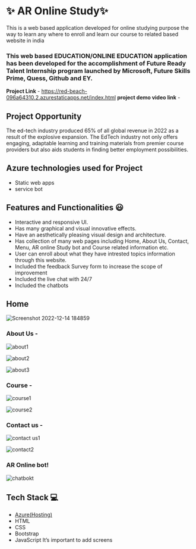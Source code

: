 
# ✨ AR Online Study✨

This is a web based application developed for online studying purpose the way to learn any where to enroll and learn our course to related based website in india

### This web based EDUCATION/ONLINE EDUCATION application has been developed for the accomplishment of Future Ready Talent Internship program launched by Microsoft, Future Skills Prime, Quess, Github and EY.


**Project Link** - https://red-beach-096a64310.2.azurestaticapps.net/index.html
**project demo video link** - 

## Project Opportunity
The ed-tech industry produced 65% of all global revenue in 2022 as a result of the explosive expansion. The EdTech industry not only offers engaging, adaptable learning and training materials from premier course providers but also aids students in finding better employment possibilities.

## Azure technologies used for Project

- Static web apps
- service bot

## Features and Functionalities 😃

- Interactive and responsive UI.
- Has many graphical and visual innovative effects.
- Have an aesthetically pleasing visual design and architecture.
- Has collection of many web pages including Home, About Us, Contact, Menu, AR online Study bot and Course related information etc.
- User can enroll about what they have intrested topics information through this website.
- Included the feedback Survey form to increase the scope of improvement 
- Included the live chat with 24/7
- Included the chatbots 

## Home




   ![Screenshot 2022-12-14 184859](https://user-images.githubusercontent.com/120404707/207607640-92c1a477-1ee1-4020-b2b9-6e353611f8f3.jpg)


### About Us -

![about1](https://user-images.githubusercontent.com/120404707/207607686-ac623b59-0ff8-4bea-9d90-d39f3239e05d.jpg)

![about2](https://user-images.githubusercontent.com/120404707/207607715-62b7b4da-264d-4915-9252-9d6ed572d093.jpg)

![about3](https://user-images.githubusercontent.com/120404707/207607729-80b7877a-0c5f-415e-89a1-58617c7eb0be.jpg)

### Course -

![course1](https://user-images.githubusercontent.com/120404707/207608016-0a05f5b5-a269-458b-b11b-dbfe1a2cf93e.jpg)

![course2](https://user-images.githubusercontent.com/120404707/207608050-7dc664c8-94ec-4cea-ad6c-c373c6b2dd41.jpg)

### Contact us -

![contact us1](https://user-images.githubusercontent.com/120404707/207607793-12194969-76c6-4261-b45a-ab2506fc107c.jpg)

![contact2](https://user-images.githubusercontent.com/120404707/207607908-0e0a1c15-1ac8-4d9d-9da2-c454db8827d0.jpg)


### AR Online bot!


![chatbokt](https://user-images.githubusercontent.com/120404707/207608085-371d2ab1-1b90-47fd-9f54-dc5bf7f80e14.jpg)


## Tech Stack 💻

- [Azure(Hosting)](https://azure.microsoft.com/en-in/features/azure-portal/)
- HTML
- CSS
- Bootstrap
- JavaScript
It’s important to add screens
